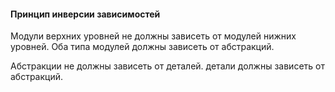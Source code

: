 #### Принцип инверсии зависимостей

Модули верхних уровней не должны зависеть от модулей нижних уровней. Оба типа модулей должны зависеть от абстракций.

Абстракции не должны зависеть от деталей. детали должны зависеть от абстракций.

